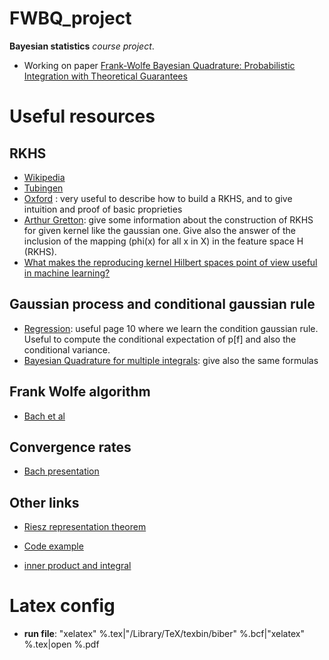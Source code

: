 # FWBQ_project

**Bayesian statistics** *course project*.

* Working on paper [Frank-Wolfe Bayesian Quadrature: Probabilistic Integration with Theoretical Guarantees](https://arxiv.org/abs/1506.02681)

# Useful resources

## RKHS
* [Wikipedia](https://en.wikipedia.org/wiki/Reproducing_kernel_Hilbert_space)
* [Tubingen](http://mlss.tuebingen.mpg.de/2015/slides/gretton/part_1.pdf?fbclid=IwAR2aQXRoyWplQH6p1Gv41RszZg9QF15SPRb6RJbJR4nweTwnLMSS8YzxuTM)
* [Oxford](http://www.stats.ox.ac.uk/~sejdinov/teaching/atml14/Theory_2014.pdf) :
very useful to describe how to build a RKHS, and to give intuition and proof of
 basic proprieties
 * [Arthur Gretton](http://www.gatsby.ucl.ac.uk/~gretton/coursefiles/lecture4_introToRKHS.pdf?fbclid=IwAR3IkzOm-156s-IKu4oX_oZrjmLAA2FQLcW1-XQlTOQBxg_lQyUKUpMLFFE): give some information about the construction of RKHS for
 given kernel like the gaussian one. Give also the answer of the inclusion of the
 mapping (phi(x) for all x in X) in the feature space H (RKHS).
 * [What makes the reproducing kernel Hilbert spaces point of view useful in machine learning?](https://www.quora.com/What-makes-the-reproducing-kernel-Hilbert-spaces-point-of-view-useful-in-machine-learning)

## Gaussian process and conditional gaussian rule
- [Regression](http://www.gaussianprocess.org/gpml/chapters/RW2.pdf?fbclid=IwAR0n58_3Ld3d86dHy4zZvxFUm5WzPFR0XEC-5gx0PDZKioL3jTDBWQAZ2iM):
useful page 10 where we learn the condition gaussian rule. Useful to compute
the conditional expectation of p[f] and also the conditional variance.
- [Bayesian Quadrature for multiple integrals](https://arxiv.org/pdf/1801.04153.pdf?fbclid=IwAR3nJ63cmJQh0JO5luHYejIK0BWgd8WJqGiHe2lt7ILWjP46p0LJnDlRUWY):
give also the same formulas

## Frank Wolfe algorithm
- [Bach et al](https://arxiv.org/pdf/1203.4523.pdf?fbclid=IwAR3tVnsQrKCK_Tkb7WgRSKwQQuyg8ewNqCFTpzGTLFIv0EYs2a3JQAtOxCo)

## Convergence rates
- [Bach presentation](http://probabilistic-numerics.org/assets/pdf/nips2015_probint/fbach_nips_2015_quadrature.pdf)

## Other links

* [Riesz representation theorem](https://en.wikipedia.org/wiki/Riesz_representation_theorem)

* [Code example](https://github.com/jcockayne/ProbNumPy?fbclid=IwAR1QE6jT4sAXiczhatB4q7q_dK5cQiYZu6BY95pW8PMbqYdHdCik2uyXBwI)

* [inner product and integral](http://www.les-mathematiques.net/phorum/read.php?4,1403756,1404608)

# Latex config
- **run file**: "xelatex" %.tex|"/Library/TeX/texbin/biber" %.bcf|"xelatex" %.tex|open %.pdf
